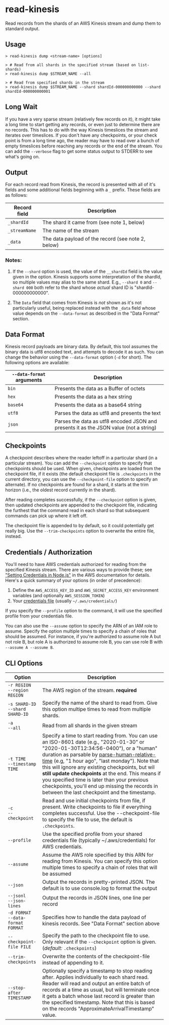 # read-kinesis

Read records from the shards of an AWS Kinesis stream and dump them to standard output.

## Usage

```console
> read-kinesis dump <stream-name> [options]

> # Read from all shards in the specified stream (based on list-shards)
> read-kinesis dump $STREAM_NAME --all

> # Read from specified shards in the stream
> read-kinesis dump $STREAM_NAME --shard shardId-000000000000 --shard shardId-000000000001
```

## Long Wait

If you have a very sparse stream (relatively few records on it), it might take a long time to start getting
any records, or even just to determine there are no records. This has to do with the way Kinesis timeslices
the stream and iterates over timeslices. If you don't have any checkpoints, or your check point is from a
long time ago, the reader may have to read over a bunch of empty timeslices before reaching any records
or the end of the stream. You can add the `--verbose` flag to get some status output to STDERR to see
what's going on.

## Output

For each record read from Kinesis, the record is presented with all of it's fields and some additional
fields beginning with a `_` prefix. These fields are as follows:

| Record field  | Description                                        |
| ------------- | -------------------------------------------------- |
| `_shardId`    | The shard it came from (see note 1, below)         |
| `_streamName` | The name of the stream                             |
| `_data`       | The data payload of the record (see note 2, below) |

### Notes:

1. If the `--shard` option is used, the value of the `__shardId` field is the value given in
   the option. Kinesis supports some interpretation of the shardId, so multiple values may alias
   to the same shard. E.g., `--shard 0` and `--shard 000` both refer to the shard whose _actual_
   shard ID is "shardId-000000000000".

2. The `Data` field that comes from Kinesis is _not_ shown as it's not particularly useful, being
   replaced instead with the `_data` field whose value depends on the `--data-format` as described
   in the "Data Format" section.

## Data Format

Kinesis record payloads are binary data. By default, this tool assumes the binary data
is utf8 encoded text, and attempts to decode it as such. You can change the behavior using the
`--data-format` option (`-d` for short). The following options are available:

| `--data-format` arguments | Description                                                                           |
| ------------------------- | ------------------------------------------------------------------------------------- |
| `bin`                     | Presents the data as a Buffer of octets                                               |
| `hex`                     | Presents the data as a hex string                                                     |
| `base64`                  | Presents the data as a base64 string                                                  |
| `utf8`                    | Parses the data as utf8 and presents the text                                         |
| `json`                    | Parses the data as utf8 encoded JSON and presents it as the JSON value (not a string) |

## Checkpoints

A checkpoint describes where the reader leftoff in a particular shard (in a particular stream).
You can add the `--checkpoint` option to specify that checkpoints should be used. When given,
checkpoints are loaded from the checkpoint file, if it exists (the default checkpoint file is
`.checkpoints` in the current directory, you can use the `--checkpoint-file` option to specify
an alternate). If no checkpoints are found for a shard, it starts at the trim horizon (i.e.,
the oldest record currently in the shard).

After reading completes successfully, if the `--checkpoint` option is given, then updated
checkpoints are appended to the checkpoint file, indicating the furthest that the command read
in each shard so that subsequent commands can pick up where it left off.

The checkpoint file is appended to by default, so it could potentially get really big. Use
the `--trim-checkpoints` option to overwrite the entire file, instead.

## Credentials / Authorization

You'll need to have AWS credentials authorized for reading from the specified Kinesis stream. There
are various ways to provide these; see
["Setting Credentials in Node.js"](https://docs.aws.amazon.com/sdk-for-javascript/v2/developer-guide/setting-credentials-node.html)
in the AWS documentation for details. Here's a quick summary of your options (in order of precedence):

1. Define the `AWS_ACCESS_KEY_ID` and `AWS_SECRET_ACCESS_KEY` environment variables (and
   optionally `AWS_SESSION_TOKEN`)
2. Your [credentials file](https://docs.aws.amazon.com/sdk-for-java/v1/developer-guide/credentials.html#credentials-file-format) (usually `~/.aws/credentials/`)

If you specify the `--profile` option to the command, it will use the specified profile from your
credentials file.

You can also use the `--assume` option to specify the ARN of an IAM role to assume. Specify the option multiple times to specify a chain of
roles that should be assumed. For instance, if you're authorized to assume role A but not role B, but role A is authorized to assume role B,
you can use role B with `--assume A --assume B`.

## CLI Options

| Option                                  | Description                                                                                                                                                                                                                                                                                                                                                                                                                                                                                                                                              |
| --------------------------------------- | -------------------------------------------------------------------------------------------------------------------------------------------------------------------------------------------------------------------------------------------------------------------------------------------------------------------------------------------------------------------------------------------------------------------------------------------------------------------------------------------------------------------------------------------------------- |
| `-r REGION`<br />`--region REGION`      | The AWS region of the stream. **required**                                                                                                                                                                                                                                                                                                                                                                                                                                                                                                               |
| `-s SHARD-ID`<br />`--shard SHARD-ID`   | Specify the name of the shard to read from. Give this option multipe times to read from multiple shards.                                                                                                                                                                                                                                                                                                                                                                                                                                                 |
| `-a`<br />`--all`                       | Read from all shards in the given stream                                                                                                                                                                                                                                                                                                                                                                                                                                                                                                                 |
| `-t TIME`<br />`--timestamp TIME`       | Specify a time to start reading from. You can use an ISO-8601 date (e.g., "2020-01-30" or "2020-01-30T12:34:56-0400"), or a "human" duration as parsable by [parse-human-relative-time](https://www.npmjs.com/package/parse-human-relative-time) (e.g, "1 hour ago", "last monday"). Note that this will ignore any existing checkpoints, but wil **still update checkpoints** at the end. This means if you specified time is later than your previous checkpoints, you'll end up missing the records in between the last checkpoint and the timestamp. |
| `-c`<br />`--checkpoint`                | Read and use initial checkpoints from file, if present. Write checkpoints to file if everything completes successful. Use the --checkpoint-file to specify the file to use, the default is `.checkpoints`.                                                                                                                                                                                                                                                                                                                                               |
| `--profile`                             | Use the specified profile from your shared credentials file (typically ~/.aws/credentials) for AWS credentials.                                                                                                                                                                                                                                                                                                                                                                                                                                          |
| `--assume`                              | Assume the AWS role specified by this ARN for reading from Kinesis. You can specify this option multiple times to specify a chain of roles that will be assumed                                                                                                                                                                                                                                                                                                                                                                                          |
| `--json`                                | Output the records in pretty-printed JSON. The default is to use console.log to format the output                                                                                                                                                                                                                                                                                                                                                                                                                                                        |
| `--jsonl`<br />`--json-lines`           | Output the records in JSON lines, one line per record                                                                                                                                                                                                                                                                                                                                                                                                                                                                                                    |
| `-d FORMAT`<br />`--data-format FORMAT` | Specifies how to handle the data payload of kinesis records. See "Data Format" section above                                                                                                                                                                                                                                                                                                                                                                                                                                                             |
| `--checkpoint-file FILE`                | Specify the path to the checkpoint file to use. Only relevant if the `--checkpoint` option is given. (_default:_ `.checkpoints`)                                                                                                                                                                                                                                                                                                                                                                                                                         |
| `--trim-checkpoints`                    | Overwrite the contents of the checkpoint-file instead of appending to it.                                                                                                                                                                                                                                                                                                                                                                                                                                                                                |
| `--stop-after TIMESTAMP`                | Optionally specify a timestamp to stop reading after. Applies individually to each shard read. Reader will read and output an entire batch of records at a time as usual, but will terminate once it gets a batch whose last record is greater than the specified timestamp. Note that this is based on the records "ApproximateArrivalTimestamp" value.                                                                                                                                                                                                 |
